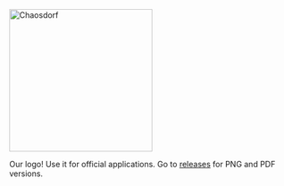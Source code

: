 <img alt="Chaosdorf" src="https://user-images.githubusercontent.com/106790/50855295-b766ef80-1387-11e9-9ef8-23f5d358cb92.png" width="256px">

Our logo! Use it for official applications. Go to [releases](https://github.com/chaosdorf/logo/releases) for PNG and PDF versions.
